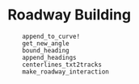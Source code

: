 # Roadway Building

```@docs
    append_to_curve!
    get_new_angle
    bound_heading
    append_headings
    centerlines_txt2tracks
    make_roadway_interaction
```
